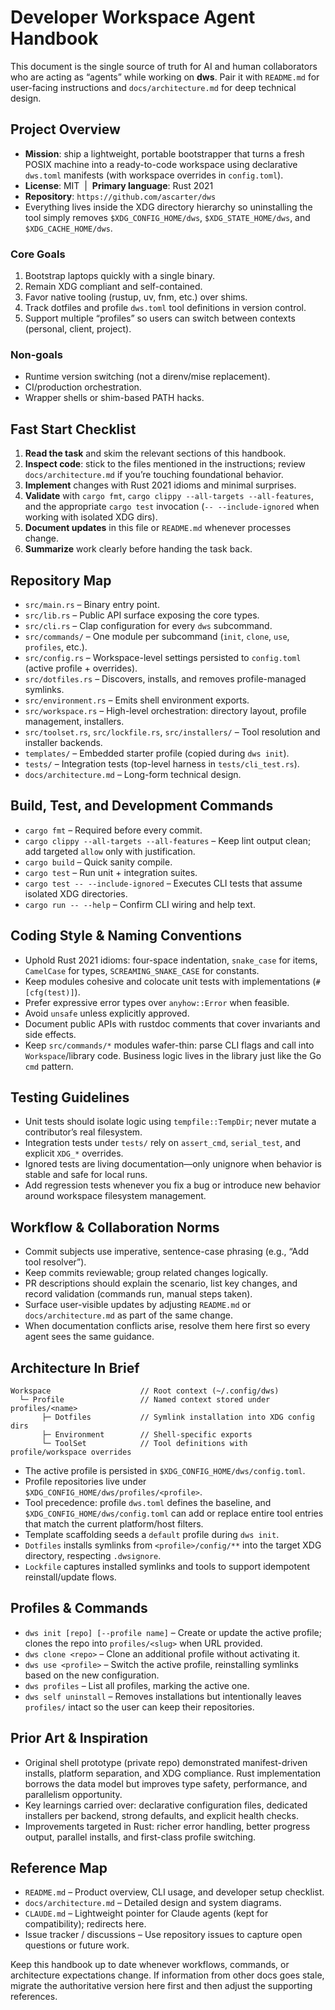 # Developer Workspace Agent Handbook

This document is the single source of truth for AI and human collaborators who are acting as “agents” while working on **dws**. Pair it with `README.md` for user-facing instructions and `docs/architecture.md` for deep technical design.

## Project Overview

- **Mission**: ship a lightweight, portable bootstrapper that turns a fresh POSIX machine into a ready-to-code workspace using declarative `dws.toml` manifests (with workspace overrides in `config.toml`).
- **License**: MIT &nbsp;|&nbsp; **Primary language**: Rust 2021
- **Repository**: `https://github.com/ascarter/dws`
- Everything lives inside the XDG directory hierarchy so uninstalling the tool simply removes `$XDG_CONFIG_HOME/dws`, `$XDG_STATE_HOME/dws`, and `$XDG_CACHE_HOME/dws`.

### Core Goals
1. Bootstrap laptops quickly with a single binary.
2. Remain XDG compliant and self-contained.
3. Favor native tooling (rustup, uv, fnm, etc.) over shims.
4. Track dotfiles and profile `dws.toml` tool definitions in version control.
5. Support multiple “profiles” so users can switch between contexts (personal, client, project).

### Non-goals
- Runtime version switching (not a direnv/mise replacement).
- CI/production orchestration.
- Wrapper shells or shim-based PATH hacks.

## Fast Start Checklist

1. **Read the task** and skim the relevant sections of this handbook.
2. **Inspect code**: stick to the files mentioned in the instructions; review `docs/architecture.md` if you’re touching foundational behavior.
3. **Implement** changes with Rust 2021 idioms and minimal surprises.
4. **Validate** with `cargo fmt`, `cargo clippy --all-targets --all-features`, and the appropriate `cargo test` invocation (`-- --include-ignored` when working with isolated XDG dirs).
5. **Document updates** in this file or `README.md` whenever processes change.
6. **Summarize** work clearly before handing the task back.

## Repository Map

- `src/main.rs` – Binary entry point.
- `src/lib.rs` – Public API surface exposing the core types.
- `src/cli.rs` – Clap configuration for every `dws` subcommand.
- `src/commands/` – One module per subcommand (`init`, `clone`, `use`, `profiles`, etc.).
- `src/config.rs` – Workspace-level settings persisted to `config.toml` (active profile + overrides).
- `src/dotfiles.rs` – Discovers, installs, and removes profile-managed symlinks.
- `src/environment.rs` – Emits shell environment exports.
- `src/workspace.rs` – High-level orchestration: directory layout, profile management, installers.
- `src/toolset.rs`, `src/lockfile.rs`, `src/installers/` – Tool resolution and installer backends.
- `templates/` – Embedded starter profile (copied during `dws init`).
- `tests/` – Integration tests (top-level harness in `tests/cli_test.rs`).
- `docs/architecture.md` – Long-form technical design.

## Build, Test, and Development Commands

- `cargo fmt` – Required before every commit.
- `cargo clippy --all-targets --all-features` – Keep lint output clean; add targeted `allow` only with justification.
- `cargo build` – Quick sanity compile.
- `cargo test` – Run unit + integration suites.
- `cargo test -- --include-ignored` – Executes CLI tests that assume isolated XDG directories.
- `cargo run -- --help` – Confirm CLI wiring and help text.

## Coding Style & Naming Conventions

- Uphold Rust 2021 idioms: four-space indentation, `snake_case` for items, `CamelCase` for types, `SCREAMING_SNAKE_CASE` for constants.
- Keep modules cohesive and colocate unit tests with implementations (`#[cfg(test)]`).
- Prefer expressive error types over `anyhow::Error` when feasible.
- Avoid `unsafe` unless explicitly approved.
- Document public APIs with rustdoc comments that cover invariants and side effects.
- Keep `src/commands/*` modules wafer-thin: parse CLI flags and call into `Workspace`/library code. Business logic lives in the library just like the Go `cmd` pattern.

## Testing Guidelines

- Unit tests should isolate logic using `tempfile::TempDir`; never mutate a contributor’s real filesystem.
- Integration tests under `tests/` rely on `assert_cmd`, `serial_test`, and explicit `XDG_*` overrides.
- Ignored tests are living documentation—only unignore when behavior is stable and safe for local runs.
- Add regression tests whenever you fix a bug or introduce new behavior around workspace filesystem management.

## Workflow & Collaboration Norms

- Commit subjects use imperative, sentence-case phrasing (e.g., “Add tool resolver”).
- Keep commits reviewable; group related changes logically.
- PR descriptions should explain the scenario, list key changes, and record validation (commands run, manual steps taken).
- Surface user-visible updates by adjusting `README.md` or `docs/architecture.md` as part of the same change.
- When documentation conflicts arise, resolve them here first so every agent sees the same guidance.

## Architecture In Brief

```
Workspace                    // Root context (~/.config/dws)
  └─ Profile                 // Named context stored under profiles/<name>
       ├─ Dotfiles           // Symlink installation into XDG config dirs
       ├─ Environment        // Shell-specific exports
       └─ ToolSet            // Tool definitions with profile/workspace overrides
```

- The active profile is persisted in `$XDG_CONFIG_HOME/dws/config.toml`.
- Profile repositories live under `$XDG_CONFIG_HOME/dws/profiles/<profile>`.
- Tool precedence: profile `dws.toml` defines the baseline, and `$XDG_CONFIG_HOME/dws/config.toml` can add or replace entire tool entries that match the current platform/host filters.
- Template scaffolding seeds a `default` profile during `dws init`.
- `Dotfiles` installs symlinks from `<profile>/config/**` into the target XDG directory, respecting `.dwsignore`.
- `Lockfile` captures installed symlinks and tools to support idempotent reinstall/update flows.

## Profiles & Commands

- `dws init [repo] [--profile name]` – Create or update the active profile; clones the repo into `profiles/<slug>` when URL provided.
- `dws clone <repo>` – Clone an additional profile without activating it.
- `dws use <profile>` – Switch the active profile, reinstalling symlinks based on the new configuration.
- `dws profiles` – List all profiles, marking the active one.
- `dws self uninstall` – Removes installations but intentionally leaves `profiles/` intact so the user can keep their repositories.

## Prior Art & Inspiration

- Original shell prototype (private repo) demonstrated manifest-driven installs, platform separation, and XDG compliance. Rust implementation borrows the data model but improves type safety, performance, and parallelism opportunity.
- Key learnings carried over: declarative configuration files, dedicated installers per backend, strong defaults, and explicit health checks.
- Improvements targeted in Rust: richer error handling, better progress output, parallel installs, and first-class profile switching.

## Reference Map

- `README.md` – Product overview, CLI usage, and developer setup checklist.
- `docs/architecture.md` – Detailed design and system diagrams.
- `CLAUDE.md` – Lightweight pointer for Claude agents (kept for compatibility); redirects here.
- Issue tracker / discussions – Use repository issues to capture open questions or future work.

Keep this handbook up to date whenever workflows, commands, or architecture expectations change. If information from other docs goes stale, migrate the authoritative version here first and then adjust the supporting references.
